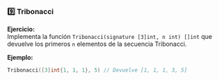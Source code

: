 ### **9️⃣ Tribonacci**
**Ejercicio:**  
Implementa la función `Tribonacci(signature [3]int, n int) []int` que devuelve los primeros `n` elementos de la secuencia Tribonacci.  

**Ejemplo:**  
```go
Tribonacci([3]int{1, 1, 1}, 5) // Devuelve [1, 1, 1, 3, 5]
```
